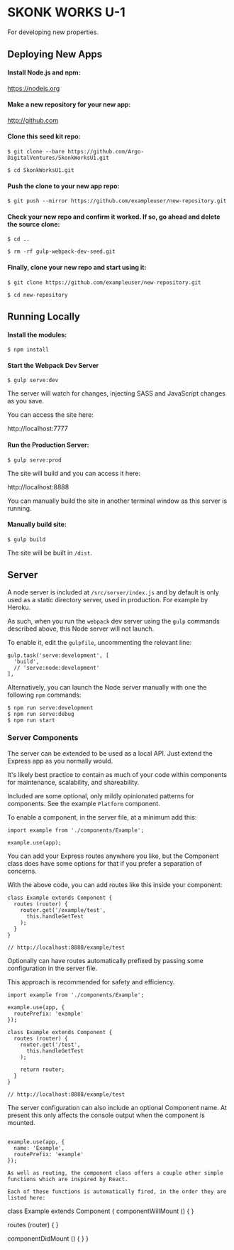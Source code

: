 # SKONK WORKS U-1

For developing new properties.

## Deploying New Apps

#### Install Node.js and npm:

https://nodejs.org

#### Make a new repository for your new app:

http://github.com

#### Clone this seed kit repo:

```
$ git clone --bare https://github.com/Argo-DigitalVentures/SkonkWorksU1.git

$ cd SkonkWorksU1.git
```

#### Push the clone to your new app repo:

```
$ git push --mirror https://github.com/exampleuser/new-repository.git
```

#### Check your new repo and confirm it worked. If so, go ahead and delete the source clone:

```
$ cd ..

$ rm -rf gulp-webpack-dev-seed.git
```

#### Finally, clone your new repo and start using it:

```
$ git clone https://github.com/exampleuser/new-repository.git

$ cd new-repository
```

## Running Locally

#### Install the modules:

```
$ npm install
```

#### Start the Webpack Dev Server

```
$ gulp serve:dev
```

The server will watch for changes, injecting SASS  and JavaScript changes as you save.

You can access the site here:

http://localhost:7777

#### Run the Production Server:

```
$ gulp serve:prod
```

The site will build and you can access it here:

http://localhost:8888

You can manually build the site in another terminal window as this server is running.

#### Manually build site:

```
$ gulp build
```

The site will be built in `/dist`.

## Server

A node server is included at `/src/server/index.js` and by default is only used as a static directory server, used in production. For example by Heroku.

As such, when you run the `webpack` dev server using the `gulp` commands described above, this Node server will not launch.

To enable it, edit the `gulpfile`, uncommenting the relevant line:

```
gulp.task('serve:development', [
  'build',
  // 'serve:node:development'
],
```

Alternatively, you can launch the Node server manually with one the following `npm` commands:

```
$ npm run serve:development
$ npm run serve:debug
$ npm run start
````

### Server Components

The server can be extended to be used as a local API. Just extend the Express app as you normally would.

It's likely best practice to contain as much of your code within components for maintenance, scalability, and shareability.

Included are some optional, only mildly opinionated patterns for components. See the example `Platform` component.

To enable a component, in the server file, at a minimum add this:

```
import example from './components/Example';

example.use(app);

```

You can add your Express routes anywhere you like, but the Component class does have some options for that if you prefer a separation of concerns.

With the above code, you can add routes like this inside your component:

```
class Example extends Component {
  routes (router) {
    router.get('/example/test',
      this.handleGetTest
    );
  }
}

// http://localhost:8888/example/test
```
Optionally can have routes automatically prefixed by passing some configuration in the server file. 

This approach is recommended for safety and efficiency.

```
import example from './components/Example';

example.use(app, {
  routePrefix: 'example'
});
```
```
class Example extends Component {
  routes (router) {
    router.get('/test',
      this.handleGetTest
    );

    return router;
  }
}

// http://localhost:8888/example/test
```
The server configuration can also include an optional Component name. At present this only affects the console output when the component is mounted.

```

example.use(app, {
  name: 'Example',
  routePrefix: 'example'
});

As well as routing, the component class offers a couple other simple functions which are inspired by React.

Each of these functions is automatically fired, in the order they are listed here:

```
class Example extends Component {
  componentWillMount () {
  }

  routes (router) {
  }

  componentDidMount () {
  }
}
```

